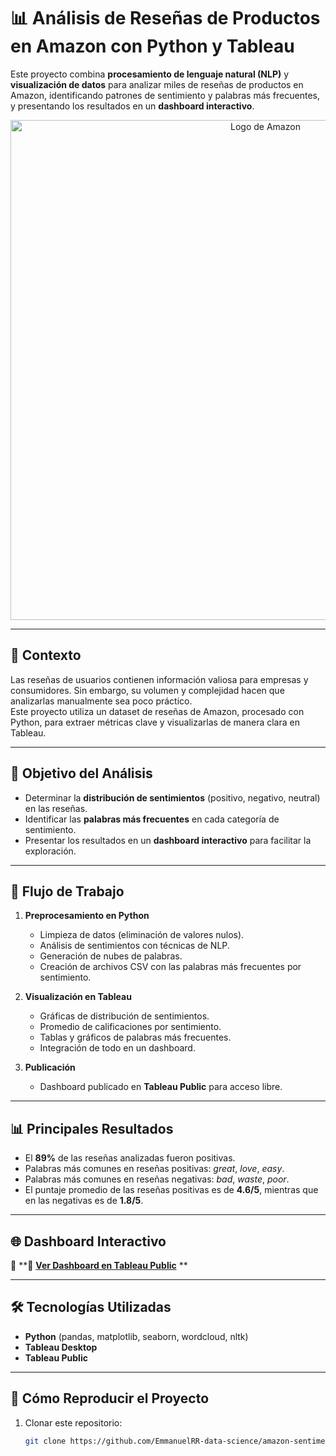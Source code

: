 # 📊 Análisis de Reseñas de Productos en Amazon con Python y Tableau

Este proyecto combina **procesamiento de lenguaje natural (NLP)** y **visualización de datos** para analizar miles de reseñas de productos en Amazon, identificando patrones de sentimiento y palabras más frecuentes, y presentando los resultados en un **dashboard interactivo**.

<p align="center">
<img src="https://upload.wikimedia.org/wikipedia/commons/thumb/a/a9/Amazon_logo.svg/905px-Amazon_logo.svg.png" alt="Logo de Amazon" width="800">
</p>

---

## 📌 Contexto
Las reseñas de usuarios contienen información valiosa para empresas y consumidores. Sin embargo, su volumen y complejidad hacen que analizarlas manualmente sea poco práctico.  
Este proyecto utiliza un dataset de reseñas de Amazon, procesado con Python, para extraer métricas clave y visualizarlas de manera clara en Tableau.

---

## 🎯 Objetivo del Análisis
- Determinar la **distribución de sentimientos** (positivo, negativo, neutral) en las reseñas.
- Identificar las **palabras más frecuentes** en cada categoría de sentimiento.
- Presentar los resultados en un **dashboard interactivo** para facilitar la exploración.

---

## 🔄 Flujo de Trabajo

1. **Preprocesamiento en Python**
   - Limpieza de datos (eliminación de valores nulos).
   - Análisis de sentimientos con técnicas de NLP.
   - Generación de nubes de palabras.
   - Creación de archivos CSV con las palabras más frecuentes por sentimiento.

2. **Visualización en Tableau**
   - Gráficas de distribución de sentimientos.
   - Promedio de calificaciones por sentimiento.
   - Tablas y gráficos de palabras más frecuentes.
   - Integración de todo en un dashboard.

3. **Publicación**
   - Dashboard publicado en **Tableau Public** para acceso libre.

---

## 📊 Principales Resultados
- El **89%** de las reseñas analizadas fueron positivas.
- Palabras más comunes en reseñas positivas: *great*, *love*, *easy*.
- Palabras más comunes en reseñas negativas: *bad*, *waste*, *poor*.
- El puntaje promedio de las reseñas positivas es de **4.6/5**, mientras que en las negativas es de **1.8/5**.

---

## 🌐 Dashboard Interactivo
🔗 **🔗 **[Ver Dashboard en Tableau Public](https://public.tableau.com/views/Amazon_SA/Dashboard1?:language=es-ES&:sid=&:redirect=auth&:display_count=n&:origin=viz_share_link)**
**

---

## 🛠️ Tecnologías Utilizadas
- **Python** (pandas, matplotlib, seaborn, wordcloud, nltk)
- **Tableau Desktop**
- **Tableau Public**

---

## 📂 Cómo Reproducir el Proyecto
1. Clonar este repositorio:
   ```bash
   git clone https://github.com/EmmanuelRR-data-science/amazon-sentiment-analysis.git
